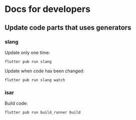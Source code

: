 # Docs for developers

## Update code parts that uses generators
### **slang**

Update only one time:

    flutter pub run slang

Update when code has been changed:

    flutter pub run slang watch

### **isar**

Build code:

    flutter pub run build_runner build



